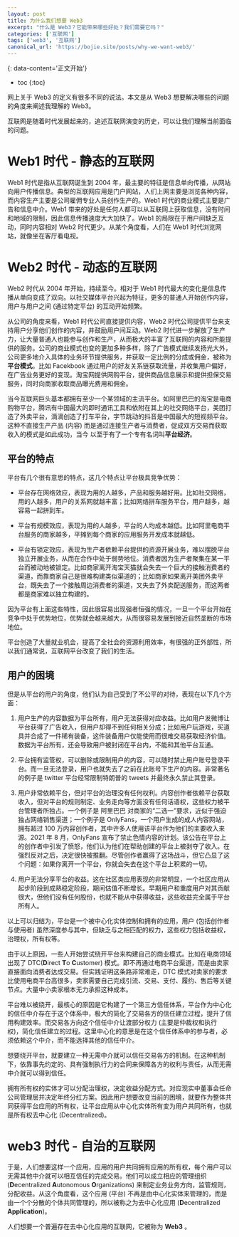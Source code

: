 ```yaml
---
layout: post
title: 为什么我们想要 Web3
excerpt: "什么是 Web3？它能带来哪些好处？我们需要它吗？"
categories: ['互联网']
tags: ['web3', '互联网']
canonical_url: 'https://bojie.site/posts/why-we-want-web3/'
---
```


{: data-content='正文开始'}

* toc 
{:toc}

网上关于 Web3 的定义有很多不同的说法。本文是从 Web3 想要解决哪些的问题的角度来阐述我理解的 Web3。

互联网是随着时代发展起来的，追述互联网演变的历史，可以让我们理解当前面临的问题。

# Web1 时代 - 静态的互联网
Web1 时代是指从互联网诞生到 2004 年，最主要的特征是信息单向传播，从网站向用户传播信息。典型的互联网应用是门户网站，人们上网主要是浏览各种内容，而内容生产主要是公司雇佣专业人员创作生产的。Web1 时代的商业模式主要是广告和信息中介。Web1 带来的好处是任何人都可以从互联网上获取信息，没有时间和地域的限制，因此信息传播速度大大加快了。Web1 的局限在于用户间缺乏互动，同时内容相对 Web2 时代更少。从某个角度看，人们在 Web1 时代浏览网站，就像坐在客厅看电视。

# Web2 时代 - 动态的互联网
Web2 时代从 2004 年开始，持续至今。相对于 Web1 时代最大的变化是信息传播从单向变成了双向。以社交媒体平台兴起为特征，更多的普通人开始创作内容，用户与用户之间 (通过特定平台) 的互动开始频繁。

从公司的角度来看，Web1 时代公司直接提供内容，Web2 时代公司提供平台来支持用户分享他们创作的内容，并鼓励用户间互动。Web2 时代进一步解放了生产力，让大量普通人也能参与创作和生产，从而极大的丰富了互联网的内容和所能提供的服务。公司的商业模式也变的更加多种多样，除了广告模式继续发扬光大外，公司更多地介入具体的业务环节提供服务，并获取一定比例的分成或佣金，被称为**平台模式**。比如 Facekbook 通过用户的好友关系链获取流量，并收集用户偏好，在广告业务更好的变现。淘宝网提供网购平台，提供商品信息展示和提供担保交易服务，同时向商家收取商品曝光费用和佣金。

当今互联网巨头基本都拥有至少一个某领域的主流平台。如阿里巴巴的淘宝是电商购物平台，腾讯有中国最大的即时通讯工具和依附在其上的社交网络平台，美团打造了外卖平台，滴滴创造了打车平台，字节跳动的抖音是中国最大的短视频平台。这种不直接生产产品 (内容) 而是通过连接生产者与消费者，促成双方交易而获取收入的模式是如此成功，当今 以至于有了一个专有名词叫**平台经济**。

## 平台的特点 
平台有几个很有意思的特点，这几个特点让平台极具竞争优势：

- 平台存在网络效应，表现为用的人越多，产品和服务越好用。比如社交网络，用的人越多，用户的关系网就越丰富；比如网络拼车服务平台，用户越多，越容易一起拼到车。

- 平台有规模效应，表现为用的人越多，平台的人均成本越低。比如阿里电商平台服务的商家越多，平摊到每个商家的应用服务开发成本就越低。

- 平台有锁定效应，表现为生产者依赖平台提供的资源开展业务，难以摆脱平台独立开展业务，从而在合作中处于弱势地位。消费者因为生产者聚集在某一平台而被动地被锁定。比如商家离开淘宝天猫就会失去一个巨大的接触消费者的渠道，而靠商家自己是很难构建类似渠道的；比如商家如果离开美团外卖平台，既失去了一个接触周边消费者的渠道，又失去了外卖配送服务，而这两者都是商家难以独立构建的。

因为平台有上面这些特性，因此很容易出现强者恒强的情况，一旦一个平台开始在竞争中处于优势地位，优势就会越来越大，从而很容易发展到接近自然垄断的市场地位。

平台创造了大量就业机会，提高了全社会的资源利用效率，有很强的正外部性，所以我们通常说，互联网平台改变了我们的生活。

## 用户的困境
但是从平台的用户的角度，他们认为自己受到了不公平的对待，表现在以下几个方面：

1. 用户生产的内容数据为平台所有，用户无法获得对应收益。比如用户发微博让平台获得了广告收入，但用户却得不到任何相关分成；比如用户玩游戏，买道具并合成了一件稀有装备，这件装备用户仅能使用而很难交易获取经济价值。数据为平台所有，还会导致用户被封闭在平台内，不能和其他平台互通。

2. 平台拥有监管权，可以删除或限制用户的内容，可以随时禁止用户账号登录平台。而一旦无法登录，用户也就失去了之前在此账号下生产的内容。非常著名的例子是 twitter 平台经常限制特朗普的 tweets 并最终永久禁止其登录。

3. 用户非常依赖平台，但对平台的治理没有任何权利。内容创作者依赖平台获取收入，但对平台的规则制定、业务走向等方面没有任何话语权，这些权力被平台管理者所独占。一个例子是 阿里巴巴 对商家的“二选一”要求，近似于强迫独占网络销售渠道；一个例子是 OnlyFans，一个用户生成的成人内容网站，拥有超过 100 万内容创作者，其中许多人使用该平台作为他们的主要收入来源。2021 年 8 月，OnlyFans 宣布了禁止色情内容的计划。该公告在平台上的创作者中引发了愤怒，他们认为他们在帮助创建的平台上被剥夺了收入。在强烈反对之后，决定很快被推翻。尽管创作者赢得了这场战斗，但它凸显了这个问题：如果你离开一个平台，你就会失去在这个平台上积累的一切。

4. 用户无法分享平台的收益。这在社区类应用表现的非常明显，一个社区应用从起步阶段到成熟稳定阶段，期间估值不断增长。早期用户和重度用户对其贡献很大，但他们没有任何股份，也就不能从中获得收益，这些收益完全属于平台所有人。

以上可以归结为，平台是一个被中心化实体控制和拥有的应用，用户 (包括创作者与使用者) 虽然深度参与其中，但缺乏与之相匹配的权力，这些权力包括收益权，治理权，所有权等。

由于以上原因，一些人开始尝试绕开平台来构建自己的商业模式。比如在电商领域出现了 DTC(**D**irect **T**o **C**ustomer) 模式。即不再通过电商平台渠道，而是由卖家直接面向消费者达成交易。但实践证明这条路非常难走，DTC 模式对卖家的要求比使用电商平台高很多，卖家需要自己完成引流、交易、支付、履约、售后等关键节点。大量中小卖家根本无力承担这种成本。

平台难以被绕开，最核心的原因是它构建了一个第三方信任体系，平台作为中心化的信任中介存在于这个体系中，极大的简化了交易各方的信任建立过程，提升了信用构建效率。而交易各方向这个信任中介让渡部分权力 (主要是仲裁权和执行权)，简化信任建立的过程。这里中心化的意思是在这个信任体系中的参与者，必须依赖这个中介，而不能选择其他的信任中介。

想要绕开平台，就要建立一种无需中介就可以信任交易各方的机制。在这种机制下，依靠事先约定的、具有强制执行力的合同来保障各方的权利与责任，从而无需中介就可以得到信任。

拥有所有权的实体才可以分配治理权，决定收益分配方式。对应现实中董事会任命公司管理层并决定年终分红方案。因此用户想要改变当前的困境，就要作为整体共同获得平台应用的所有权，让平台应用从中心化实体所有变为用户共同所有，也就是所有权去中心化 (Decentralized)。

# web3 时代 - 自治的互联网
于是，人们想要这样一个应用，应用的用户共同拥有应用的所有权，每个用户可以无需其他中介就可以相互信任的完成交易。他们可以成立相应的管理组织 (**D**ecentralized **A**utonomous **O**rganizations) 来制定业务业务方向，监管规则，分配收益。从这个角度看，这个应用 (平台) 不再是由中心化实体来管理的，而是由一个个分散的个体共同管理的，所以被称之为去中心化应用 (**D**ecentralized **Application**)。

人们想要一个普遍存在去中心化应用的互联网，它被称为 **Web3** 。
